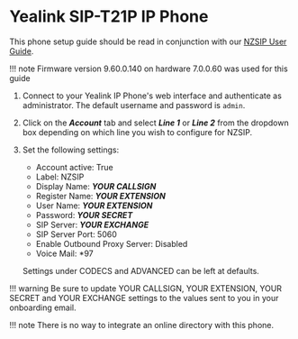 
# Yealink SIP-T21P IP Phone

This phone setup guide should be read in conjunction with our [NZSIP User Guide](../index.md).

!!! note
    Firmware version 9.60.0.140 on hardware 7.0.0.60 was used for this guide

1.  Connect to your Yealink IP Phone's web interface and authenticate as administrator.  The default username and password is `admin`.

2.  Click on the ***Account*** tab and select ***Line 1*** or ***Line 2*** from the dropdown box depending on which line you wish to configure for NZSIP.

3.  Set the following settings:

    * Account active: True
    * Label: NZSIP
    * Display Name: ***YOUR CALLSIGN***
    * Register Name: ***YOUR EXTENSION***
    * User Name: ***YOUR EXTENSION***
    * Password: ***YOUR SECRET***
    * SIP Server: ***YOUR EXCHANGE***
    * SIP Server Port: 5060
    * Enable Outbound Proxy Server: Disabled
    * Voice Mail: \*97

    Settings under CODECS and ADVANCED can be left at defaults.

!!! warning
    Be sure to update YOUR CALLSIGN, YOUR EXTENSION, YOUR SECRET and YOUR EXCHANGE settings to the values sent to you in your onboarding email.


!!! note
    There is no way to integrate an online directory with this phone.


